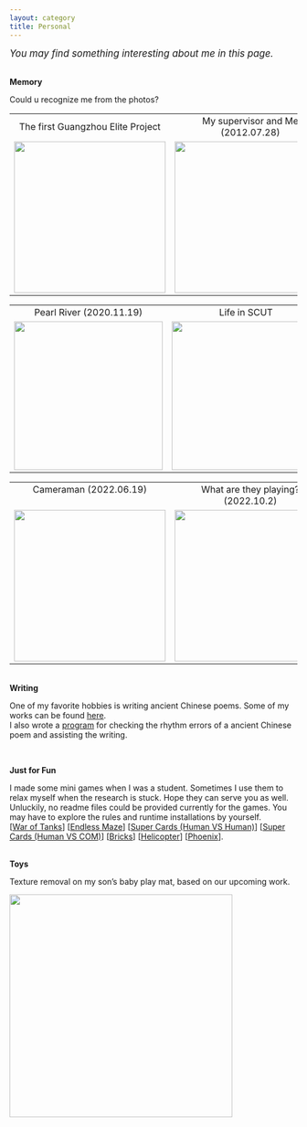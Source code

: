 ```yaml
---
layout: category
title: Personal
---
```

<script src="https://cdn.staticfile.org/jquery/1.12.4/jquery.min.js"></script><!--引入jquery-->
<style>
p.ex1 {margin-bottom:0.2cm}
</style>
<p><t1><big><em> You may find something interesting about me in this page.</em></big></t1></p>
<br>
<t-half><strong>Memory</strong></t-half>
<p class="ex1"><t1>Could u recognize me from the photos?</t1></p>
<p>
<table border="0">
<tbody>
<tr>
<td style="text-align : center">The first Guangzhou Elite Project</td>
<td style="text-align : center">My supervisor and Me (2012.07.28)</td>
</tr>
<tr>
<td height="265">
<img src="https://csyhquan.github.io/images/The_first_Guangzhou_Elite_Project.jpg" alt="" height="265" class="pimg"/>
</td>
<td height="265">
<img src="https://csyhquan.github.io/images/My_supervisor_and_Me.jpg" alt="" height="265" class="pimg"/>
</td>
</tr>

</tbody>
</table>

<table border="0">
<tbody>
<tr>
<td style="text-align : center">Pearl River (2020.11.19)</td>
<td style="text-align : center">Life in SCUT</td>
<td style="text-align : center">Life in NUS</td>
</tr>
<tr>
<td height="260">
<img src="https://csyhquan.github.io/images/Pearl_River(2020.11.19).jpg" alt="" height="260" class="pimg"/>
</td>
<td height="260">
<img src="https://csyhquan.github.io/images/personal_1.png" alt="" height="260" class="pimg"/>
</td>
<td height="260">
<img src="https://csyhquan.github.io/images/personal_2.png" alt="" height="260" class="pimg"/>
</td>
</tr>

</tbody>
</table>

<table border="0">
<tbody>
<tr>
<td style="text-align : center;vertical-align:top">Cameraman (2022.06.19)</td>
<td style="text-align : center;vertical-align:top">What are they playing? (2022.10.2)</td>
</tr>
<tr>
<td height="265">
<img src="https://csyhquan.github.io/images/Cameraman.jpg" alt="" height="265" class="pimg"/>
</td>
<td height="265">
<img src="https://csyhquan.github.io/images/What_are_they_playing.jpg" alt="" height="265" class="pimg"/>
</td>
</tr>

</tbody>
</table>

</p>
<br>
<t-half><strong>Writing</strong></t-half>
<p><t1>One of my favorite hobbies is writing ancient Chinese poems. Some of my works can be found <a href="https://csyhquan.github.io/category/poem/poem.html">here</a>. <br />I also wrote a <a href="https://github.com/csyhquan/csyhquan.github.io/raw/master/category/poem/PoemAssist.rar">program</a> for checking the rhythm errors of a ancient Chinese poem and assisting the writing.</t1></p>
<br>

<t-half><strong>Just for Fun</strong></t-half>
<p><t1>I made some mini games when I was a student. Sometimes I use them to relax myself when the research is stuck. Hope they can serve you as well. <br />Unluckily, no readme files could be provided currently for the games. You may have to explore the rules and runtime installations by yourself.<br>
[<a href="https://github.com/csyhquan/csyhquan.github.io/raw/master/games/War%20of%20Tank.rar">War of Tanks</a>] [<a href="https://github.com/csyhquan/csyhquan.github.io/raw/master/games/EndlessMaze.rar">Endless Maze</a>] [<a href="https://github.com/csyhquan/csyhquan.github.io/raw/master/games/SuperCards_HvsH.rar">Super Cards (Human VS Human)</a>] [<a href="https://github.com/csyhquan/csyhquan.github.io/raw/master/games/SuperCards_HvsC.rar">Super Cards (Human VS COM)</a>] [<a href="https://github.com/csyhquan/csyhquan.github.io/raw/master/games/Bricks.rar">Bricks</a>] [<a href="https://github.com/csyhquan/csyhquan.github.io/raw/master/games/Helicopter.rar">Helicopter</a>] [<a href="https://github.com/csyhquan/csyhquan.github.io/raw/master/games/Phoenix.rar">Phoenix</a>].
</t1></p>
<br>
<t-half><strong>Toys</strong></t-half>
<p class="ex1">
<t1>Texture removal on my son’s baby play mat, based on our upcoming work.</t1></p>
<p>
<img src="https://csyhquan.github.io/images/personal_3.png" alt="" height="390" class="pimg"/>
</p>
<!--Jquery代码，用于放大图片-->
<div id="outerdiv" style="position:fixed;top:0;left:0;background:rgba(0,0,0,0.7);z-index:2000;width:100%;height:100%;display:none;">
	<!-- 放大后的图片 -->
	<div id="innerdiv" style="position:absolute;z-index: 2000">
		<img id="bigimg" style="border:0px solid #fff;" src="" />
	</div>
</div>
<script>
    // 图片点击事件
	$('.pimg').click(function () {
		enlarge(this);
	})

	// 图片放大函数
	function enlarge(obj) {

		var _this = $(obj);
		imgShow("#outerdiv", "#innerdiv", "#bigimg", _this);


		function imgShow(outerdiv, innerdiv, bigimg, _this) {
			var src = _this.attr("src"); //获取当前点击的pimg元素中的src属性  
			$(bigimg).attr("src", src); //设置#bigimg元素的src属性  

			/*获取当前点击图片的真实大小，并显示弹出层及大图*/
			$("<img/>").attr("src", src).load(function () {
				var windowW = $(window).width(); //获取当前窗口宽度  
				var windowH = $(window).height(); //获取当前窗口高度  
				var realWidth = this.width; //获取图片真实宽度  
				var realHeight = this.height; //获取图片真实高度  
				var imgWidth, imgHeight;
				var scale = 0.8; //缩放尺寸，当图片真实宽度和高度大于窗口宽度和高度时进行缩放  

				if (realHeight > windowH * scale) { //判断图片高度  
					imgHeight = windowH * scale; //如大于窗口高度，图片高度进行缩放  
					imgWidth = imgHeight / realHeight * realWidth; //等比例缩放宽度  
					if (imgWidth > windowW * scale) { //如宽度扔大于窗口宽度  
						imgWidth = windowW * scale; //再对宽度进行缩放  
					}
				} else if (realWidth > windowW * scale) { //如图片高度合适，判断图片宽度  
					imgWidth = windowW * scale; //如大于窗口宽度，图片宽度进行缩放  
					imgHeight = imgWidth / realWidth * realHeight; //等比例缩放高度  
				} else { //如果图片真实高度和宽度都符合要求，高宽不变  
					imgWidth = realWidth;
					imgHeight = realHeight;
				}
				$(bigimg).css("width", imgWidth); //以最终的宽度对图片缩放  

				var w = (windowW - imgWidth) / 2; //计算图片与窗口左边距  
				var h = (windowH - imgHeight) / 2; //计算图片与窗口上边距  
				$(innerdiv).css({
					"top": h,
					"left": w
				}); //设置#innerdiv的top和left属性  
				$(outerdiv).fadeIn("fast"); //淡入显示#outerdiv及.pimg  
			});

			$(outerdiv).click(function () { //再次点击淡出消失弹出层  
				$(this).fadeOut("fast");
			});
		}
	}
</script>